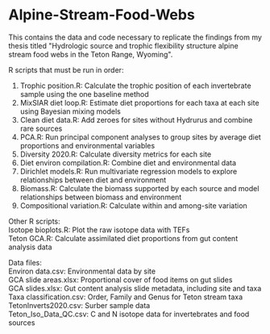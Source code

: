 # Alpine-Stream-Food-Webs

This contains the data and code necessary to replicate the findings from my thesis titled "Hydrologic source and trophic flexibility structure alpine stream food webs in the Teton Range, Wyoming".

R scripts that must be run in order:<br/>
1. Trophic position.R: Calculate the trophic position of each invertebrate sample using the one baseline method <br/>
2. MixSIAR diet loop.R: Estimate diet proportions for each taxa at each site using Bayesian mixing models <br/>
3. Clean diet data.R: Add zeroes for sites without Hydrurus and combine rare sources <br/>
4. PCA.R: Run principal component analyses to group sites by average diet proportions and environmental variables <br/>
5. Diversity 2020.R: Calculate diversity metrics for each site<br/>
6. Diet environ compilation.R: Combine diet and environmental data<br/>
7. Dirichlet models.R: Run multivariate regression models to explore relationships between diet and environment <br/>
8. Biomass.R: Calculate the biomass supported by each source and model relationships between biomass and environment <br/>
9. Compositional variation.R: Calculate within and among-site variation <br/> 

Other R scripts: <br/> 
Isotope bioplots.R: Plot the raw isotope data with TEFs <br/> 
Teton GCA.R: Calculate assimilated diet proportions from gut content analysis data <br/> 

Data files: <br/> 
Environ data.csv: Environmental data by site <br/> 
GCA slide areas.xlsx: Proportional cover of food items on gut slides <br/> 
GCA slides.xlsx:  Gut content analysis slide metadata, including site and taxa <br/> 
Taxa classification.csv: Order, Family and Genus for Teton stream taxa <br/> 
TetonInverts2020.csv: Surber sample data <br/> 
Teton_Iso_Data_QC.csv: C and N isotope data for invertebrates and food sources <br/> 
